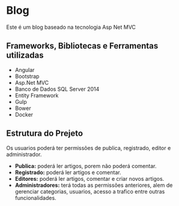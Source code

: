 # Blog
Este é um blog baseado na tecnologia Asp Net MVC

## Frameworks, Bibliotecas e Ferramentas utilizadas
- Angular
- Bootstrap
- Asp.Net MVC
- Banco de Dados SQL Server 2014
- Entity Framework
- Gulp
- Bower
- Docker

## Estrutura do Prejeto
Os usuarios poderá ter permissões de publica, registrado, editor e administrador.

 - **Publica:** poderá ler artigos, porem não poderá comentar.
 - **Registrado:** poderá ler artigos e comentar.
 - **Editores:** poderá ler artigos, comentar e criar novos artigos.
 - **Administradores:** terá todas as permissões anteriores, alem de gerenciar categorias, usuarios, acesso a trafico entre outras funcionalidades.
 

 

